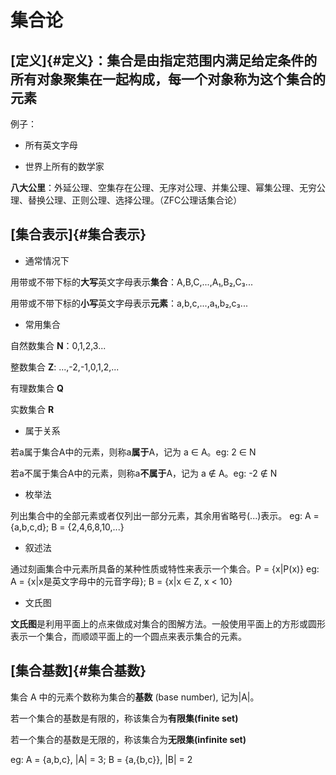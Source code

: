 # 集合论

## [定义]{#定义}：**集合**是由指定范围内满足给定条件的所有对象聚集在一起构成，每一个对象称为这个集合的**元素**
  
例子：

- 所有英文字母

- 世界上所有的数学家

**八大公里**：外延公理、空集存在公理、无序对公理、并集公理、幂集公理、无穷公理、替换公理、正则公理、选择公理。（ZFC公理话集合论）

## [集合表示]{#集合表示}

- 通常情况下

用带或不带下标的**大写**英文字母表示**集合**：A,B,C,...,A₁,B₂,C₃...

用带或不带下标的**小写**英文字母表示**元素**：a,b,c,...,a₁,b₂,c₃...

- 常用集合

自然数集合 **N**：0,1,2,3...

整数集合 **Z**: ...,-2,-1,0,1,2,...

有理数集合 **Q**

实数集合 **R**

- 属于关系

若a属于集合A中的元素，则称a**属于**A，记为 a ∈ A。eg: 2 ∈ N

若a不属于集合A中的元素，则称a**不属于**A，记为 a ∉ A。eg: -2 ∉ N

- 枚举法

列出集合中的全部元素或者仅列出一部分元素，其余用省略号(...)表示。
eg: A = {a,b,c,d}; B = {2,4,6,8,10,...}

- 叙述法

通过刻画集合中元素所具备的某种性质或特性来表示一个集合。P = {x|P(x)}
eg: A = {x|x是英文字母中的元音字母}; B = {x|x ∈ Z, x < 10}

- 文氏图

**文氏图**是利用平面上的点来做成对集合的图解方法。一般使用平面上的方形或圆形表示一个集合，而顺颂平面上的一个圆点来表示集合的元素。

## [集合基数]{#集合基数}

  集合 A 中的元素个数称为集合的**基数** (base number), 记为|A|。
  
  若一个集合的基数是有限的，称该集合为**有限集(finite set)**

  若一个集合的基数是无限的，称该集合为**无限集(infinite set)**

  eg: A = {a,b,c}, |A| = 3;  B = {a,{b,c}}, |B| = 2
